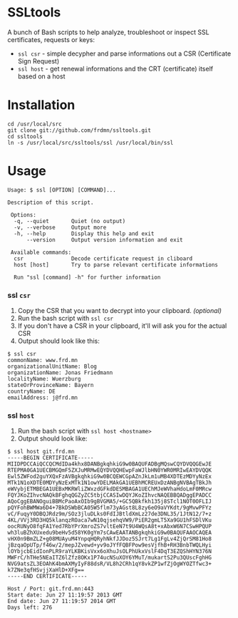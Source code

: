 SSLtools
========

A bunch of Bash scripts to help analyze, troubleshoot or inspect SSL certificates, requests or keys:

* `ssl csr` - simple decypher and parse informations out a CSR (Certificate Sign Request)
* `ssl host` - get renewal informations and the CRT (certificate) itself based on a host

# Installation

```shell
cd /usr/local/src
git clone git://github.com/frdmn/ssltools.git
cd ssltools
ln -s /usr/local/src/ssltools/ssl /usr/local/bin/ssl
```

# Usage

```shell
Usage: $ ssl [OPTION] [COMMAND]...

Description of this script.

 Options:
  -q, --quiet       Quiet (no output)
  -v, --verbose     Output more
  -h, --help        Display this help and exit
      --version     Output version information and exit

 Available commands:
  csr               Decode certificate request in cliboard
  host [host]       Try to parse relevant certificate informations

  Run "ssl [command] -h" for further information
```

### ssl `csr`

1. Copy the CSR that you want to decrypt into your clipboard. _(optional)_
1. Run the bash script with `ssl csr`
1. If you don't have a CSR in your clipboard, it'll will ask you for the actual CSR
1. Output should look like this:

```shell
$ ssl csr  
commonName: www.frd.mn  
organizationalUnitName: Blog  
organizationName: Jonas Friedmann  
localityName: Wuerzburg  
stateOrProvinceName: Bayern  
countryName: DE  
emailAddress: j@frd.mn  
```

### ssl `host`

1. Run the bash script with `ssl host <hostname>`
1. Output should look like:

```shell
$ ssl host git.frd.mn
-----BEGIN CERTIFICATE-----
MIIDPDCCAiQCCQCMdIDa4khx8DANBgkqhkiG9w0BAQUFADBgMQswCQYDVQQGEwJE
RTEPMA0GA1UECBMGQmF5ZXJuMRMwEQYDVQQHEwpFaWJlbHN0YWR0MRIwEAYDVQQK
Ewl5ZWFod2guYXQxFzAVBgkqhkiG9w0BCQEWCGpAZnJkLm1uMB4XDTEzMDYyNzEx
MTk1N1oXDTE0MDYyNzExMTk1N1owYDELMAkGA1UEBhMCREUxDzANBgNVBAgTBkJh
eWVybjETMBEGA1UEBxMKRWliZWxzdGFkdDESMBAGA1UEChMJeWVhaHdoLmF0MRcw
FQYJKoZIhvcNAQkBFghqQGZyZC5tbjCCASIwDQYJKoZIhvcNAQEBBQADggEPADCC
AQoCggEBANOguiBBMcPaoAxOIb9gBVGMA5/+GC5QBkfkh135j8STcl1NOT0OFLIJ
pQYFohBWMWa6D4+7BkDSWbBCA05W5flm73yAGst8L8zy6eO9aVYKdt/9gMvwPFYz
vC/FuqyY0DBQJRdz9m/SOz3jluDLks0FdIJBtldXmLz27de3DNL35/1JtN12/7+z
4KL/VVj3RD3HQ5klanqzROaca7wN10qjsehqVW9/PiER2gmLT5Xa9GU1hFSDlVKu
oocRUNyO8fqFA1Yed7RbYPrXmroZS7vltEeN7t9U4WQsA8t+xAbxW6N7CSwHPQUP
wh3luBZhXUxedu9beHv5d58YK0gYm7sCAwEAATANBgkqhkiG9w0BAQUFAAOCAQEA
vHX0n9BmZLZ+g08MUAyuM4YnpqHQRyhNkfJJDoz5SJrt7Lg1FgLv4ZjQrSM81Ho8
jBzqaOpUTp/f46w/2/mepJZvewd+yv9oJYfFQBFPow9esVjfhB+RH3BnbTWQLHyi
lOYbjcbEidIonPLR9raYLKBKisVxx6oXhuJsOLPhUkxVslF4DqT3EZQShHYN376N
MWFrC/hTHe5NEaITZ6lZfz8OKx1P74ucNSuXOY6YMuT/mukartS2Pu3QUscFghHG
NVG9atsZL3EOAhK4bmAXMyIyF88dsR/VL8h2CRh1qY8vkZP1wfZjOgWYOZTfwc3+
k7ZNe3qfHSvjjXaHlD+XFg==
-----END CERTIFICATE-----

Host / Port: git.frd.mn:443
Start date: Jun 27 11:19:57 2013 GMT
End date: Jun 27 11:19:57 2014 GMT
Days left: 276
```
